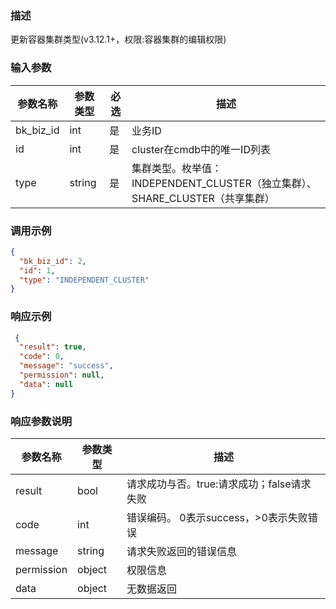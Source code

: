 ### 描述

更新容器集群类型(v3.12.1+，权限:容器集群的编辑权限)

### 输入参数

| 参数名称      | 参数类型   | 必选 | 描述                                                     |
|-----------|--------|----|--------------------------------------------------------|
| bk_biz_id | int    | 是  | 业务ID                                                   |
| id        | int    | 是  | cluster在cmdb中的唯一ID列表                                   |
| type      | string | 是  | 集群类型。枚举值：INDEPENDENT_CLUSTER（独立集群）、SHARE_CLUSTER（共享集群） |

### 调用示例

```json
{
  "bk_biz_id": 2,
  "id": 1,
  "type": "INDEPENDENT_CLUSTER"
}
```

### 响应示例

```json
 {
  "result": true,
  "code": 0,
  "message": "success",
  "permission": null,
  "data": null
}
```

### 响应参数说明

| 参数名称       | 参数类型   | 描述                         |
|------------|--------|----------------------------|
| result     | bool   | 请求成功与否。true:请求成功；false请求失败 |
| code       | int    | 错误编码。 0表示success，>0表示失败错误  |
| message    | string | 请求失败返回的错误信息                |
| permission | object | 权限信息                       |
| data       | object | 无数据返回                      |
